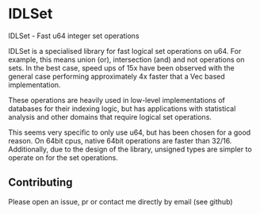 IDLSet
======

IDLSet - Fast u64 integer set operations

IDLSet is a specialised library for fast logical set operations on
u64. For example, this means union (or), intersection (and) and not
operations on sets. In the best case, speed ups of 15x have been observed
with the general case performing approximately 4x faster that a Vec<u64>
based implementation.

These operations are heavily used in low-level implementations of databases
for their indexing logic, but has applications with statistical analysis and
other domains that require logical set operations.

This seems very specific to only use u64, but has been chosen for a good reason. On
64bit cpus, native 64bit operations are faster than 32/16. Additionally,
due to the design of the library, unsigned types are simpler to operate
on for the set operations.

Contributing
------------

Please open an issue, pr or contact me directly by email (see github)

